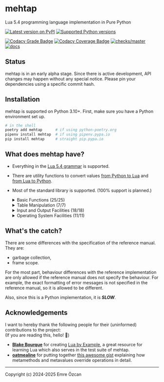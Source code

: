 # mehtap

Lua 5.4 programming language implementation in Pure Python


[![Latest version on PyPI](https://img.shields.io/pypi/v/mehtap)](https://pypi.org/project/mehtap/)
[![Supported Python versions](https://img.shields.io/pypi/pyversions/mehtap)](https://pypi.org/project/mehtap/)

[![Codacy Grade Badge](https://app.codacy.com/project/badge/Grade/c8799d9203354667a97ba39aca2c75f2)](https://app.codacy.com/gh/EmreOzcan/mehtap/dashboard?utm_source=gh&utm_medium=referral&utm_content=&utm_campaign=Badge_grade)
[![Codacy Coverage Badge](https://app.codacy.com/project/badge/Coverage/c8799d9203354667a97ba39aca2c75f2)](https://app.codacy.com/gh/EmreOzcan/mehtap/dashboard?utm_source=gh&utm_medium=referral&utm_content=&utm_campaign=Badge_coverage)
[![checks/master](https://img.shields.io/github/check-runs/emreozcan/mehtap/master?logo=github&label=checks%2Fmaster)](https://github.com/emreozcan/mehtap/actions/workflows/test.yml)
[![docs](https://readthedocs.org/projects/mehtap/badge/?version=latest&style=flat)](https://mehtap.readthedocs.io/en/latest/)

## Status

mehtap is in an early alpha stage. Since there is active development,
API changes may happen without any special notice.
Please pin your dependencies using a specific commit hash.

## Installation

mehtap is supported on Python 3.10+.
First, make sure you have a Python environment set up.

```bash
# in the shell
poetry add mehtap      # if using python-poetry.org
pipenv install mehtap  # if using pipenv.pypa.io
pip install mehtap     # straight pip.pypa.io
```

## What does mehtap have?

* Everything in the [Lua 5.4 grammar](https://lua.org/manual/5.4/manual.html#9)
  is supported.
* There are utility functions to convert values
  [from Python to Lua](https://mehtap.readthedocs.io/en/latest/py2lua.html)
  and
  [from Lua to Python](https://mehtap.readthedocs.io/en/latest/lua2py.html).
* Most of the standard library is supported. (100% support is planned.)

    <details>
    <summary>Basic Functions (25/25)</summary>

    - [x] `assert()`
    - [x] `collectgarbage()` &mdash; Does nothing.
    - [x] `dofile()`
    - [x] `error()`
    - [x] `_G`
    - [x] `getmetatable()`
    - [x] `ipairs()`
    - [x] `load()` &mdash; No binary chunks, no upvalues and no _ENV.
    - [x] `loadfile()` &mdash; see `load()`.
    - [x] `next()`
    - [x] `pairs()`
    - [x] `pcall()`
    - [x] `print()`
    - [x] `rawequal()`
    - [x] `rawget()`
    - [x] `rawlen()`
    - [x] `rawset()`
    - [x] `select()`
    - [x] `setmetatable()`
    - [x] `tonumber()`
    - [x] `tostring()`
    - [x] `type()`
    - [x] `_VERSION`
    - [x] `warn()`
    - [x] `xpcall()`
    </details>

    <details>
    <summary>Table Manipulation (7/7)</summary>
    - [x] table.concat()
    - [x] table.insert()
    - [x] table.move()
    - [x] table.pack()
    - [x] table.remove()
    - [x] table.sort() &mdash; uses bubble sort...
    - [x] table.unpack()
    </details>

    <details>
    <summary>Input and Output Facilities (18/18)</summary>

    - [x] io.close()
    - [x] io.flush()
    - [x] io.input()
    - [x] io.lines()
    - [x] io.open()
    - [x] io.output()
    - [x] io.popen()
    - [x] io.read()
    - [x] io.tmpfile()
    - [x] io.type()
    - [x] io.write()
    - [x] file:close()
    - [x] file:flush()
    - [x] file:lines()
    - [x] file:read()
    - [x] file:seek()
    - [x] file:setvbuf() &mdash; Does nothing.
    - [x] file:write()
    </details>

    <details>
    <summary>Operating System Facilities (11/11)</summary>

    - [x] os.clock()
    - [x] os.date()
    - [x] os.difftime()
    - [x] os.execute()
    - [x] os.exit()
    - [x] os.getenv()
    - [x] os.remove()
    - [x] os.rename()
    - [x] os.setlocale()
    - [x] os.time()
    - [x] os.tmpname()
    </details>

## What's the catch?

There are some differences with the specification of the reference manual.
They are:

- garbage collection,
- frame scope.

For the most part,
behaviour differences with the reference implementation are only allowed if the
reference manual does not specify the behaviour.
For example, the exact formatting of error messages is not specified in the
reference manual, so it is allowed to be different.

Also, since this is a Python implementation, it is ***SLOW***.

## Acknowledgements

I want to hereby thank the following people for their
(uninformed) contributions to the project:<br>
(If you are reading this, hello! 👋)

- **[Blake Bourque]** for creating [Lua by Example], a great resource for learning
  Lua which also serves in the test suite of mehtap.
- **[oatmealine]** for putting together [this awesome gist][gist] explaining how
  metamethods and metavalues override operations in detail.

[Blake Bourque]: https://techplexlabs.com/
[oatmealine]: https://oat.zone/
[Lua by Example]: https://luabyexample.techplexlabs.com/
[gist]: https://gist.github.com/oatmealine/655c9e64599d0f0dd47687c1186de99f

---

Copyright (c) 2024-2025 Emre Özcan
